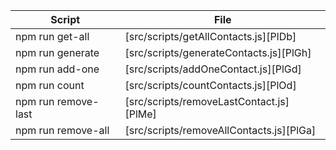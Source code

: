 
| Script | File |
| ------ | ------ |
| npm run get-all | [src/scripts/getAllContacts.js][PlDb] |
| npm run generate | [src/scripts/generateContacts.js][PlGh] |
| npm run add-one | [src/scripts/addOneContact.js][PlGd] |
| npm run count | [src/scripts/countContacts.js][PlOd] |
| npm run remove-last | [src/scripts/removeLastContact.js][PlMe] |
| npm run remove-all | [src/scripts/removeAllContacts.js][PlGa] |